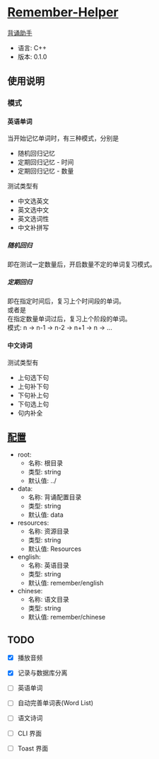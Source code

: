# [Remember-Helper](../../Tools/Remember-Helper/)

[背诵助手](../../Tools/Remember-Helper.exe)

- 语言: C++
- 版本: 0.1.0

## 使用说明
### 模式
#### 英语单词

当开始记忆单词时，有三种模式，分别是

- 随机回归记忆
- 定期回归记忆 - 时间
- 定期回归记忆 - 数量

测试类型有

- 中文选英文
- 英文选中文
- 英文选词性
- 中文补拼写

##### 随机回归

即在测试一定数量后，开启数量不定的单词复习模式。

##### 定期回归

即在指定时间后，复习上个时间段的单词。<br/>
或者是<br/>
在指定数量单词过后，复习上个阶段的单词。<br/>
模式: n -> n-1 -> n-2 -> n+1 -> n -> ...

#### 中文诗词

测试类型有

- 上句选下句
- 上句补下句
- 下句补上句
- 下句选上句
- 句内补全

## [配置](../../Tools/Remember-Helper.yaml)

- root:
  - 名称: 根目录
  - 类型: string
  - 默认值: ../
- data:
  - 名称: 背诵配置目录
  - 类型: string
  - 默认值: data
- resources:
  - 名称: 资源目录
  - 类型: string
  - 默认值: Resources
- english:
  - 名称: 英语目录
  - 类型: string
  - 默认值: remember/english
- chinese:
  - 名称: 语文目录
  - 类型: string
  - 默认值: remember/chinese


## TODO

- [x] 播放音频
- [x] 记录与数据库分离
- [ ] 英语单词
- [ ] 自动完善单词表(Word List)
- [ ] 语文诗词
- [ ] CLI 界面
- [ ] Toast 界面

